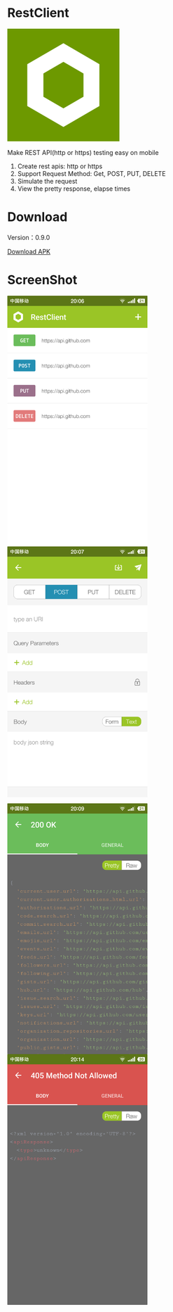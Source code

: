 # RestClient

<img src="docs/logo.png" width=256 height=256 />

Make REST API(http or https) testing easy on mobile

1. Create rest apis: http or https
2. Support Request Method: Get, POST, PUT, DELETE
3. Simulate the request 
4. View the pretty response, elapse times


# Download
Version：0.9.0

[Download APK](http://deepoove.com/RestClient/)


# ScreenShot
<img src="docs/IMG1.png" width = "320" height = "570" alt="picture" align=center /><img src="docs/IMG2.png" width = "320" height = "570" alt="picture" align=center />

<img src="docs/IMG3.png" width = "320" height = "570" alt="picture" align=center /><img src="docs/IMG4.png" width = "320" height = "570" alt="picture" align=center />
